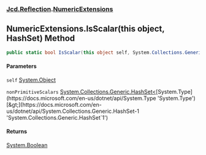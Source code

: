 ### [Jcd.Reflection](Jcd.Reflection.md 'Jcd.Reflection').[NumericExtensions](Jcd.Reflection.NumericExtensions.md 'Jcd.Reflection.NumericExtensions')

## NumericExtensions.IsScalar(this object, HashSet<Type>) Method

```csharp
public static bool IsScalar(this object self, System.Collections.Generic.HashSet<System.Type> nonPrimitiveScalars=null);
```
#### Parameters

<a name='Jcd.Reflection.NumericExtensions.IsScalar(thisobject,System.Collections.Generic.HashSet_System.Type_).self'></a>

`self` [System.Object](https://docs.microsoft.com/en-us/dotnet/api/System.Object 'System.Object')

<a name='Jcd.Reflection.NumericExtensions.IsScalar(thisobject,System.Collections.Generic.HashSet_System.Type_).nonPrimitiveScalars'></a>

`nonPrimitiveScalars` [System.Collections.Generic.HashSet&lt;](https://docs.microsoft.com/en-us/dotnet/api/System.Collections.Generic.HashSet-1 'System.Collections.Generic.HashSet`1')[System.Type](https://docs.microsoft.com/en-us/dotnet/api/System.Type 'System.Type')[&gt;](https://docs.microsoft.com/en-us/dotnet/api/System.Collections.Generic.HashSet-1 'System.Collections.Generic.HashSet`1')

#### Returns
[System.Boolean](https://docs.microsoft.com/en-us/dotnet/api/System.Boolean 'System.Boolean')